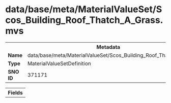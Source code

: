 <h1>data/base/meta/MaterialValueSet/Scos_Building_Roof_Thatch_A_Grass.mvs</h1><table><tr><th colspan="100%">Metadata</th></tr><tr><td><b>Name</b></td><td>data/base/meta/MaterialValueSet/Scos_Building_Roof_Thatch_A_Grass.mvs</td></tr><tr><td><b>Type</b></td><td>MaterialValueSetDefinition</td></tr><tr><td><b>SNO ID</b></td><td>371171</td></tr></table>

<table><tr><th colspan="100%">Fields</th></tr></table>

